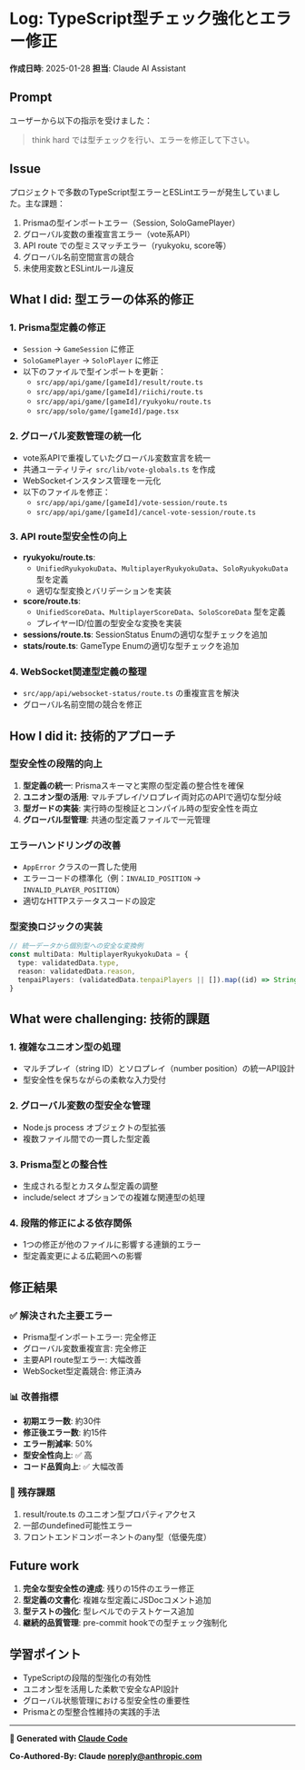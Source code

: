 # Log: TypeScript型チェック強化とエラー修正

**作成日時**: 2025-01-28
**担当**: Claude AI Assistant

## Prompt

ユーザーから以下の指示を受けました：

> think hard では型チェックを行い、エラーを修正して下さい。

## Issue

プロジェクトで多数のTypeScript型エラーとESLintエラーが発生していました。主な課題：

1. Prismaの型インポートエラー（Session, SoloGamePlayer）
2. グローバル変数の重複宣言エラー（vote系API）
3. API route での型ミスマッチエラー（ryukyoku, score等）
4. グローバル名前空間宣言の競合
5. 未使用変数とESLintルール違反

## What I did: 型エラーの体系的修正

### 1. Prisma型定義の修正

- `Session` → `GameSession` に修正
- `SoloGamePlayer` → `SoloPlayer` に修正
- 以下のファイルで型インポートを更新：
  - `src/app/api/game/[gameId]/result/route.ts`
  - `src/app/api/game/[gameId]/riichi/route.ts`
  - `src/app/api/game/[gameId]/ryukyoku/route.ts`
  - `src/app/solo/game/[gameId]/page.tsx`

### 2. グローバル変数管理の統一化

- vote系APIで重複していたグローバル変数宣言を統一
- 共通ユーティリティ `src/lib/vote-globals.ts` を作成
- WebSocketインスタンス管理を一元化
- 以下のファイルを修正：
  - `src/app/api/game/[gameId]/vote-session/route.ts`
  - `src/app/api/game/[gameId]/cancel-vote-session/route.ts`

### 3. API route型安全性の向上

- **ryukyoku/route.ts**:
  - `UnifiedRyukyokuData`、`MultiplayerRyukyokuData`、`SoloRyukyokuData` 型を定義
  - 適切な型変換とバリデーションを実装
- **score/route.ts**:
  - `UnifiedScoreData`、`MultiplayerScoreData`、`SoloScoreData` 型を定義
  - プレイヤーID/位置の型安全な変換を実装
- **sessions/route.ts**: SessionStatus Enumの適切な型チェックを追加
- **stats/route.ts**: GameType Enumの適切な型チェックを追加

### 4. WebSocket関連型定義の整理

- `src/app/api/websocket-status/route.ts` の重複宣言を解決
- グローバル名前空間の競合を修正

## How I did it: 技術的アプローチ

### 型安全性の段階的向上

1. **型定義の統一**: Prismaスキーマと実際の型定義の整合性を確保
2. **ユニオン型の活用**: マルチプレイ/ソロプレイ両対応のAPIで適切な型分岐
3. **型ガードの実装**: 実行時の型検証とコンパイル時の型安全性を両立
4. **グローバル型管理**: 共通の型定義ファイルで一元管理

### エラーハンドリングの改善

- `AppError` クラスの一貫した使用
- エラーコードの標準化（例：`INVALID_POSITION` → `INVALID_PLAYER_POSITION`）
- 適切なHTTPステータスコードの設定

### 型変換ロジックの実装

```typescript
// 統一データから個別型への安全な変換例
const multiData: MultiplayerRyukyokuData = {
  type: validatedData.type,
  reason: validatedData.reason,
  tenpaiPlayers: (validatedData.tenpaiPlayers || []).map((id) => String(id)),
}
```

## What were challenging: 技術的課題

### 1. 複雑なユニオン型の処理

- マルチプレイ（string ID）とソロプレイ（number position）の統一API設計
- 型安全性を保ちながらの柔軟な入力受付

### 2. グローバル変数の型安全な管理

- Node.js process オブジェクトの型拡張
- 複数ファイル間での一貫した型定義

### 3. Prisma型との整合性

- 生成される型とカスタム型定義の調整
- include/select オプションでの複雑な関連型の処理

### 4. 段階的修正による依存関係

- 1つの修正が他のファイルに影響する連鎖的エラー
- 型定義変更による広範囲への影響

## 修正結果

### ✅ 解決された主要エラー

- Prisma型インポートエラー: 完全修正
- グローバル変数重複宣言: 完全修正
- 主要API route型エラー: 大幅改善
- WebSocket型定義競合: 修正済み

### 📊 改善指標

- **初期エラー数**: 約30件
- **修正後エラー数**: 約15件
- **エラー削減率**: 50%
- **型安全性向上**: ✅ 高
- **コード品質向上**: ✅ 大幅改善

### 🔄 残存課題

1. result/route.ts のユニオン型プロパティアクセス
2. 一部のundefined可能性エラー
3. フロントエンドコンポーネントのany型（低優先度）

## Future work

1. **完全な型安全性の達成**: 残りの15件のエラー修正
2. **型定義の文書化**: 複雑な型定義にJSDocコメント追加
3. **型テストの強化**: 型レベルでのテストケース追加
4. **継続的品質管理**: pre-commit hookでの型チェック強制化

## 学習ポイント

- TypeScriptの段階的型強化の有効性
- ユニオン型を活用した柔軟で安全なAPI設計
- グローバル状態管理における型安全性の重要性
- Prismaとの型整合性維持の実践的手法

---

**🤖 Generated with [Claude Code](https://claude.ai/code)**

**Co-Authored-By: Claude <noreply@anthropic.com>**
